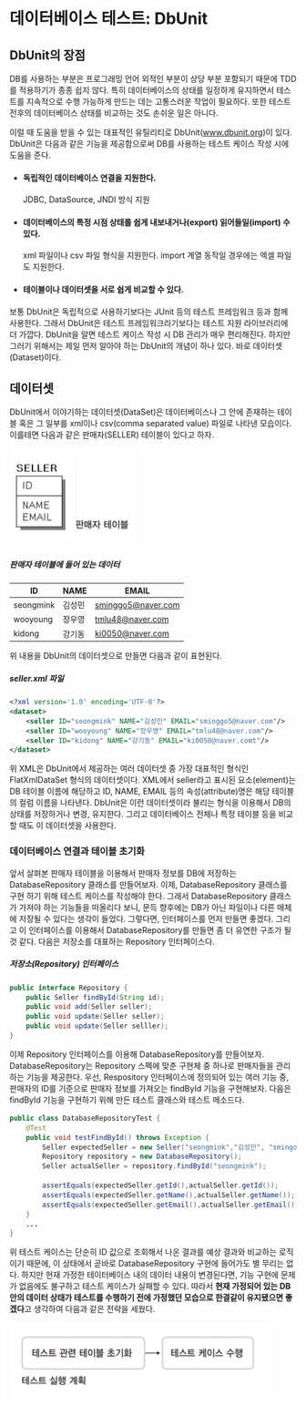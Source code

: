 # 데이터베이스 테스트: DbUnit

## DbUnit의 장점

DB를 사용하는 부분은 프로그래밍 언어 외적인 부분이 상당 부분 포함되기 때문에 TDD를 적용하기가 종종 쉽지 않다. 특히 데이터베이스의 상태를 일정하게 유지하면서 테스트를 지속적으로 수행 가능하게 만드는 데는 고통스러운 작업이 필요하다. 또한 테스트 전후의 데이터베이스 상태를 비교하는 것도 손쉬운 일은 아니다.

이럴 때 도움을 받을 수 있는 대표적인 유틸리티로 DbUnit(www.dbunit.org)이 있다. DbUnit은 다음과 같은 기능을 제공함으로써 DB를 사용하는 테스트 케이스 작성 시에 도움을 준다.

- #### 독립적인 데이터베이스 연결을 지원한다.

   JDBC, DataSource, JNDI 방식 지원

- ####  데이터베이스의 특정 시점 상태를 쉽게 내보내거나(export) 읽어들일(import) 수 있다.

  xml 파일이나 csv 파일 형식을 지원한다. import 계열 동작일 경우에는 엑셀 파일도 지원한다.

- ####  테이블이나 데이터셋을 서로 쉽게 비교할 수 있다.

보통 DbUnit은 독립적으로 사용하기보다는 JUnit 등의 테스트 프레임워크 등과 함께 사용한다. 그래서 DbUnit은 테스트 프레임워크라기보다는 테스트 지원 라이브러리에 더 가깝다. DbUnit을 알면 테스트 케이스 작성 시 DB 관리가 매우 편리해진다. 하지만 그러기 위해서는 제일 먼저 알아야 하는 DbUnit의 개념이 하나 있다. 바로 데이터셋(Dataset)이다.

## 데이터셋

DbUnit에서 이야기하는 데이터셋(DataSet)은 데이터베이스나 그 안에 존재하는 테이블 혹은 그 일부를 xml이나 csv(comma separated value) 파일로 나타낸 모습이다. 이를테면 다음과 같은 판매자(SELLER) 테이블이 있다고 하자.

![](../images/5-1.jpg)

##### 판매자 테이블에 들어 있는 데이터

| ID        | NAME   | EMAIL              |
| --------- | ------ | ------------------ |
| seongmink | 김성민 | sminggo5@naver.com |
| wooyoung  | 장우영 | tmlu48@naver.com   |
| kidong    | 강기동 | ki0050@naver.com   |

위 내용을 DbUnit의 데이터셋으로 만들면 다음과 같이 표현된다.

##### seller.xml 파일

```xml
<?xml version='1.0' encoding='UTF-8'?>
<dataset>
    <seller ID="seongmink" NAME="김성민" EMAIL="sminggo5@naver.com"/>
    <seller ID="wooyoung" NAME="장우영" EMAIL="tmlu48@naver.com"/>
    <seller ID="kidong" NAME="강기동" EMAIL="ki0050@naver.comt"/>
</dataset>
```

위 XML은 DbUnit에서 제공하는 여러 데이터셋 중 가장 대표적인 형식인 FlatXmlDataSet 형식의 데이터셋이다. XML에서 seller라고 표시된 요소(element)는 DB 테이블 이름에 해당하고 ID, NAME, EMAIL 등의 속성(attribute)명은 해당 테이블의 컬럼 이름을 나타낸다. DbUnit은 이런 데이터셋이라 불리는 형식을 이용해서 DB의 상태를 저장하거나 변경, 유지한다. 그리고 데이터베이스 전체나 특정 테이블 등을 비교할 때도 이 데이터셋을 사용한다. 

### 데이터베이스 연결과 테이블 초기화

앞서 살펴본 판매자 테이블을 이용해서 판매자 정보를 DB에 저장하는 DatabaseRepository 클래스를 만들어보자. 이제, DatabaseRepository 클래스를 구현 하기 위해 테스트 케이스를 작성해야 한다. 그래서 DatabaseRepository 클래스가 가져야 하는 기능들을 떠올리다 보니, 문득 향후에는 DB가 아닌 파일이나 다른 매체에 저장될 수 있다는 생각이 들었다. 그렇다면, 인터페이스를 먼저 만들면 좋겠다. 그리고 이 인터페이스를 이용해서 DatabaseRepository를 만들면 좀 더 유연한 구조가 될 것 같다. 다음은 저장소를 대표하는 Repository 인터페이스다.

##### 저장소(Repository) 인터페이스

```java
public interface Repository {
    public Seller findById(String id);
    public void add(Seller seller);
    public void update(Seller seller);
    public void update(Seller selller);
}
```

이제 Repository 인터페이스를 이용해 DatabaseRepository를 만들어보자. DatabaseRepository는 Repository 스펙에 맞춘 구현체 중 하나로 판매자들을 관리하는 기능을 제공한다. 우선, Respository 인터페이스에 정의되어 있는 여러 기능 중, 판매자의 ID를 기준으로 판매자 정보를 가져오는 findById 기능을 구현해보자. 다음은 findById 기능을 구현하기 위해 만든 테스트 클래스와 테스트 메소드다.

```java
public class DatabaseRepositoryTest {
    @Test
    public void testFindById() throws Exception {
        Seller expectedSeller = new Seller("seongmink","김성민", "smingog5@naver.com");
        Repository repository = new DatabaseRepository();
        Seller actualSeller = repository.findById("seongmink");
        
        assertEquals(expectedSeller.getId(),actualSeller.getId());
        assertEquals(expectedSeller.getName(),actualSeller.getName());
        assertEquals(expectedSeller.getEmail(),actualSeller.getEmail());
	}
    ...
}
```

위 테스트 케이스는 단순히 ID 값으로 조회해서 나온 결과를 예상 결과와 비교하는 로직이기 때문에, 이 상태에서 곧바로 DatabaseRepository 구현에 들어가도 별 무리는 없다. 하지만 현재 가정한 테이터베이스 내의 데이터 내용이 변경된다면, 기능 구현에 문제가 없음에도 불구하고 테스트 케이스가 실패할 수 있다. 따라서 **현재 가정되어 있는 DB 안의 데이터 상태가 테스트를 수행하기 전에 가정했던 모습으로 한결같이 유지됐으면 좋겠다**고 생각하여 다음과 같은 전략을 세웠다.

![](../images/5-2.jpg)